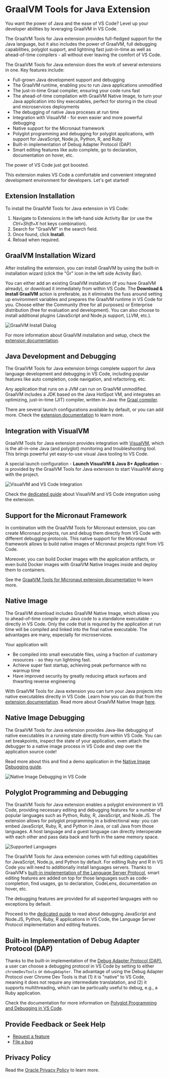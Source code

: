 # GraalVM Tools for Java Extension

You want the power of Java and the ease of VS Code?
Level up your developer abilities by leveraging GraalVM in VS Code.

The GraalVM Tools for Java extension provides full-fledged support for the Java language, but it also includes the power of GraalVM, full
debugging capabilities, polyglot support, and lightning fast just-in-time as well as ahead-of-time compilers - all without ever leaving the comfort of VS Code.

<!-- insert some thrilling image from VS Code -->

The GraalVM Tools for Java extension does the work of several extensions in one. Key features include:
* Full-grown Java development support and debugging
* The GraalVM runtime, enabling you to run Java applications unmodified
* The just-in-time Graal compiler, ensuring your code runs fast
* The ahead-of-time compilation with GraalVM Native Image, to turn your Java application into tiny executables, perfect for storing in the cloud and microservices deployments
* The debugging of native Java proceses at run time
* Integration with VisualVM - for even easier and more powerful debugging
* Native support for the Micronaut framework
* Polyglot programming and debugging for polyglot applications, with support for JavaScript, Node.js, Python, R, and Ruby
* Built-in implementation of Debug Adapter Protocol (DAP)
* Smart editing features like auto complete, go to declaration, documentation on hover, etc.

The power of VS Code just got boosted.

This extension makes VS Code a comfortable and convenient integrated development environment for developers.
Let's get started!

## Extension Installation

To install the GraalVM Tools for Java extension in VS Code:

1. Navigate to Extensions in the left-hand side Activity Bar (or use the _Ctrl+Shift+X_ hot keys combination).
2. Search for "GraalVM" in the search field.
3. Once found, click **Install**.
4. Reload when required.

## GraalVM Installation Wizard

After installing the extension, you can install GraalVM by using the built-in installation wizard (click the "Gr" icon in the left side Activity Bar).

You can either add an existing GraalVM installation (if you have GraalVM already), or download it immediately from within VS Code.
The **Download & Install GraalVM** action is preferable, as it eliminates the fuss around setting up environment variables and prepares the GraalVM runtime in VS Code for you.
Choose either the Community (free for all purposes) or Enterprise distribution (free for evaluation and development). You can also choose to install additional plugins (JavaScript and Node.js support, LLVM, etc.).

![GraalVM Install Dialog](images/graalvm_install_actions.png)

For more information about GraalVM installation and setup, check the [extension documentation](https://www.graalvm.org/dev/tools/vscode/graalvm-extension/#graalvm-installation-wizard).

## Java Development and Debugging

The GraalVM Tools for Java extension brings complete support for Java language development and debugging in VS Code, including popular features like auto completion, code navigation, and refactoring, etc.

Any application that runs on a JVM can run on GraalVM unmodified.
GraalVM includes a JDK based on the Java HotSpot VM, and integrates an optimizing, just-in-time (JIT) compiler, written in Java: the [Graal compiler](https://www.graalvm.org/dev/reference-manual/compiler/).

There are several launch configurations available by default, or you can add more.
Check the [extension documentation](https://www.graalvm.org/dev/tools/vscode/graalvm-extension/#java-development-and-debugging) to learn more.

## Integration with VisualVM

GraalVM Tools for Java extension provides integration with [VisualVM](https://visualvm.github.io), which is the all-in-one Java (and polyglot) monitoring and troubleshooting tool.
This brings powerful yet easy-to-use visual Java tooling to VS Code.

A special launch configuration - **Launch VisualVM & Java 8+ Application** - is provided by the GraalVM Tools for Java extension to start VisualVM along with the project.

![VisualVM and VS Code Integration](images/vscode_visualvm.png)

Check the [dedicated guide](https://www.graalvm.org/dev/tools/vscode/graalvm/visualvm-integration/) about VisualVM and VS Code integration using the extension.

## Support for the Micronaut Framework

In combination with the GraalVM Tools for Micronaut extension, you can create Micronaut projects, run and debug them directly from VS Code with different debugging protocols.
This native support for the Micronaut framework allows to build native images of Micronaut projects right from VS Code.

Moreover, you can build Docker images with the application artifacts, or even build Docker images with GraalVM Native Images inside and deploy them to containers.

See the [GraalVM Tools for Micronaut extension documentation](https://www.graalvm.org/dev/tools/vscode/micronaut-extension/) to learn more.

## Native Image

The GraalVM download includes GraalVM Native Image, which allows you to ahead-of-time compile your Java code to a standalone executable - directly in VS Code.
Only the code that is required by the application at run time will be compiled and linked into the final native executable.
The advantages are many, especially for microservices.

Your application will:
* Be compiled into small executable files, using a fraction of customary resources - so they run lightning fast.
* Achieve super fast startup, achieving peak performance with no warmup time
* Have improved security by greatly reducing attack surfaces and thwarting reverse engineering

With GraalVM Tools for Java extension you can turn your Java projects into native executables directly in VS Code.
Learn how you can do that from the [extension documentation](https://www.graalvm.org/dev/tools/vscode/graalvm-extension/#native-image-building-and-debugging).
Read more about GraalVM Native Image [here](https://www.graalvm.org/dev/reference-manual/native-image/).

## Native Image Debugging

The GraalVM Tools for Java extension provides Java-like debugging of native executables in a running state directly from within VS Code.
You can set breakpoints, inspect the state of your application, even attach the debugger to a native image process in VS Code and step over the application source code!

Read more about this and find a demo application in the [Native Image Debugging guide](native-image-debugging.md).

![Native Image Debugging in VS Code](images/debugging_ni_vscode.png)

## Polyglot Programming and Debugging

The GraalVM Tools for Java extension enables a polyglot environment in VS Code, providing necessary editing and debugging features for a number of popular languages such as Python, Ruby, R, JavaScript, and Node.JS.
The extension allows for polyglot programming in a bidirectional way: you can embed JavaScript, Ruby, R, and Python in Java, or call Java from those languages.
A host language and a guest language can directly interoperate with each other and pass data back and forth in the same memory space.

![Supported Languages](images/supported_languages.png)

The GraalVM Tools for Java extension comes with full editing capabilities for JavaScript, Node.js, and Python by default. For editing Ruby and R in VS Code you will need to additionally install languages servers.
Thanks to GraalVM's [built-in implementation of the Language Server Protocol](https://www.graalvm.org/dev/tools/lsp/), smart editing features are added on top for those languages such as code-completion, find usages, go to declaration, CodeLens, documentation on hover, etc.

The debugging features are provided for all supported languages with no exceptions by default.

Proceed to the [dedicated guide](polyglot-runtime.md) to read about debugging JavaScript and Node.JS, Python, Ruby, R applications in VS Code, the Language Server Protocol implementation and editing features.

## Built-in Implementation of Debug Adapter Protocol (DAP)

Thanks to the built-in implementation of the [Debug Adapter Protocol (DAP)](https://www.graalvm.org/dev/tools/dap/), a user can choose a debugging protocol in VS Code by setting to either `chromeDevTools` or `debugAdapter`.
The advantage of using the Debug Adapter Protocol over Chrome Dev Tools is that (1) it is "native" to VS Code, meaning it does not require any intermediate translatation, and (2) it supports multithreading, which can be particually useful to debug, e.g., a Ruby application.

Check the documentation for more information on [Polyglot Programming and Debugging in VS Code](https://www.graalvm.org/dev/tools/vscode/graalvm-extension/polyglot-runtime/).

## Provide Feedback or Seek Help

* [Request a feature](https://github.com/graalvm/vscode-extensions/issues/new?labels=enhancement)
* [File a bug](https://github.com/graalvm/vscode-extensions/issues/new?labels=bug)

## Privacy Policy

Read the [Oracle Privacy Policy](https://www.oracle.com/legal/privacy/privacy-policy.html) to learn more.

